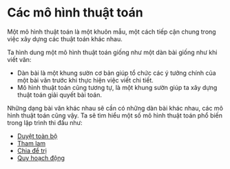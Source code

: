 # Các mô hình thuật toán

Một mô hình thuật toán là một khuôn mẫu, một cách tiếp cận chung trong việc xây dựng các thuật toán khác nhau.

Ta hình dung một mô hình thuật toán giống như một dàn bài giống như khi viết văn:

- Dàn bài là một khung sườn cơ bản giúp tổ chức các ý tưởng chính của một bài văn trước khi thực hiện việc viết chi tiết.
- Mô hình thuật toán cũng tương tự, là một khung sườn giúp ta xây dựng thuật toán giải quyết bài toán. 

Những dạng bài văn khác nhau sẽ cần có những dàn bài khác nhau, các mô hình thuật toán cũng vậy. Ta sẽ tìm hiểu một số mô hình thuật toán phổ biến trong lập trình thi đấu như:

- [Duyệt toàn bộ](complete-search.md)
- [Tham lam](greedy.md)
- [Chia để trị](dnc.md)
- [Quy hoạch động](dp.md)